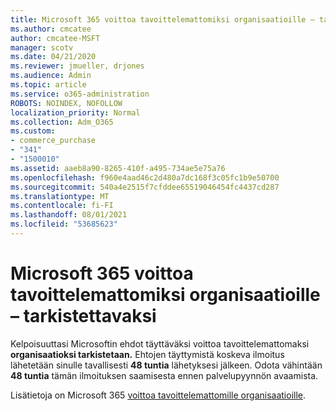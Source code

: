 ```yaml
---
title: Microsoft 365 voittoa tavoittelemattomiksi organisaatioille – tarkistettavaksi
ms.author: cmcatee
author: cmcatee-MSFT
manager: scotv
ms.date: 04/21/2020
ms.reviewer: jmueller, drjones
ms.audience: Admin
ms.topic: article
ms.service: o365-administration
ROBOTS: NOINDEX, NOFOLLOW
localization_priority: Normal
ms.collection: Adm_O365
ms.custom:
- commerce_purchase
- "341"
- "1500010"
ms.assetid: aaeb8a90-8265-410f-a495-734ae5e75a76
ms.openlocfilehash: f960e4aad46c2d480a7dc168f3c05fc1b9e50700
ms.sourcegitcommit: 540a4e2515f7cfddee65519046454fc4437cd287
ms.translationtype: MT
ms.contentlocale: fi-FI
ms.lasthandoff: 08/01/2021
ms.locfileid: "53685623"
---
```

# <a name="microsoft-365-for-nonprofits---under-review"></a>Microsoft 365 voittoa tavoittelemattomiksi organisaatioille – tarkistettavaksi

Kelpoisuuttasi Microsoftin ehdot täyttäväksi voittoa tavoittelemattomaksi **organisaatioksi tarkistetaan.** Ehtojen täyttymistä koskeva ilmoitus lähetetään sinulle tavallisesti **48 tuntia** lähetyksesi jälkeen. Odota vähintään **48 tuntia** tämän ilmoituksen saamisesta ennen palvelupyynnön avaamista. 

Lisätietoja on Microsoft 365 [voittoa tavoittelemattomille organisaatioille](https://www.microsoft.com/nonprofits/microsoft-365). 
